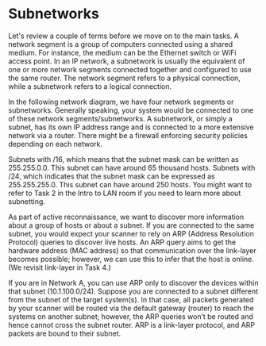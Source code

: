 # Subnetworks

Let's review a couple of terms before we move on to the main tasks. 
A network segment is a group of computers connected using a shared medium. For instance, the medium can be the Ethernet switch or WiFi access point. 
In an IP network, a subnetwork is usually the equivalent of one or more network segments connected together and configured to use the same router. 
The network segment refers to a physical connection, while a subnetwork refers to a logical connection.

In the following network diagram, we have four network segments or subnetworks. Generally speaking, your system would be connected to one of these network segments/subnetworks. 
A subnetwork, or simply a subnet, has its own IP address range and is connected to a more extensive network via a router. 
There might be a firewall enforcing security policies depending on each network.

Subnets with /16, which means that the subnet mask can be written as 255.255.0.0. This subnet can have around 65 thousand hosts.
Subnets with /24, which indicates that the subnet mask can be expressed as 255.255.255.0. This subnet can have around 250 hosts.
You might want to refer to Task 2 in the Intro to LAN room if you need to learn more about subnetting.

As part of active reconnaissance, we want to discover more information about a group of hosts or about a subnet. 
If you are connected to the same subnet, you would expect your scanner to rely on ARP (Address Resolution Protocol) queries to discover live hosts. 
An ARP query aims to get the hardware address (MAC address) so that communication over the link-layer becomes possible; 
however, we can use this to infer that the host is online. 
(We revisit link-layer in Task 4.)

If you are in Network A, you can use ARP only to discover the devices within that subnet (10.1.100.0/24). 
Suppose you are connected to a subnet different from the subnet of the target system(s). 
In that case, all packets generated by your scanner will be routed via the default gateway (router) to reach the systems on another subnet; however, 
the ARP queries won’t be routed and hence cannot cross the subnet router. 
ARP is a link-layer protocol, and ARP packets are bound to their subnet.

